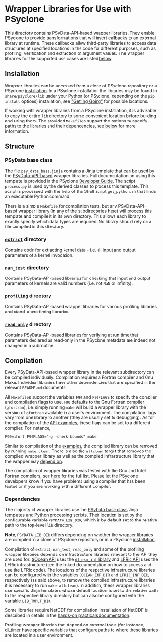 # Wrapper Libraries for Use with PSyclone

This directory contains [PSyData-API-based](
https://psyclone.readthedocs.io/en/stable/psy_data.html) wrapper libraries.
They enable PSyclone to provide transformations that will insert callbacks
to an external library at runtime. These callbacks allow third-party libraries
to access data structures at specified locations in the code for different
purposes, such as profiling, verification and extraction of argument values.
The wrapper libraries for the supported use cases are listed
[below](#structure).

## Installation

Wrapper libraries can be accessed from a clone of PSyclone repository
or a PSyclone [installation](
https://psyclone.readthedocs.io/en/stable/getting_going.html). In a
PSyclone installation the libraries may be found in ``share/psyclone/lib``
under your Python (or PSyclone, depending on the ``pip install`` options)
installation, see ["Getting Going"](
https://psyclone.readthedocs.io/en/stable/getting_going.html)
for possible locations.

If working with wrapper libraries from a PSyclone installation, it
is advisable to copy the entire ``lib`` directory to some convenient
location before building and using them. The provided ``Makefile``s
support the options to specify paths to the libraries and their
dependencies, see [below](#compilation) for more information.

## Structure

### PSyData base class

The file ``psy_data_base.jinja`` contains a Jinja template that can be used
by the [PSyData-API-based](
https://psyclone.readthedocs.io/en/stable/psy_data.html) wrapper libraries.
Full documentation on using this template is provided in the PSyclone
[Developer Guide](
https://psyclone.readthedocs.io/en/latest/developer_guide/psy_data.html#jinja). The
script ``process.py`` is used by the derived classes to process this
template. This script is processed with the help of the Shell script
``get_python.sh`` that finds an executable Python command.

There is a simple ``Makefile`` for compilation tests, but any
PSyData-API-based wrapper library (in any of the subdirectories here) will
process this template and compile it in its own directory. This allows each
library to exactly specify which data types are required. No library should
rely on a file compiled in this directory.

### [``extract``](./extract) directory

Contains code for extracting kernel data - i.e. all input and output
parameters of a kernel invocation.

### [``nan_test``](./nan_test) directory

Contains PSyData-API-based libraries for checking that input and output
parameters of kernels are valid numbers (i.e. not ``NaN`` or infinity).

### [``profiling``](./profiling) directory

Contains PSyData-API-based wrapper libraries for various profiling libraries
and stand-alone timing libraries.

### [``read_only``](./read_only) directory

Contains PSyData-API-based libraries for verifying at run time that
parameters declared as read-only in the PSyclone metadata are indeed not
changed in a subroutine.

## Compilation

Every PSyData-API-based wrapper library in the relevant subdirectory can
be compiled individually. Compilation requires a Fortran compiler and
Gnu Make. Individual libraries have other dependencies that are specified
in the relevant ``README.md`` documents.

All ``Makefile``s support the variables ``F90`` and ``F90FLAGS`` to specify
the compiler and compilation flags to use. ``F90`` defaults to the Gnu
Fortran compiler (``gfortran``), i.e. simply running ``make`` will build a
wrapper library with the version of ``gfortran`` available in a user's
environment. The compilation flags vary from one library to another (they
are usually set to debugging). As for the compilation of the [API examples](
https://psyclone.readthedocs.io/en/latest/tutorials_and_examples/examples_intro.html#compilation), these
flags can be set to a different compiler. For instance,

```shell
F90=ifort F90FLAGS="-g -check bounds" make
```

Similar to compilation of the [examples](
https://psyclone.readthedocs.io/en/latest/tutorials_and_examples/examples_intro.html#compilation), the
compiled library can be removed by running ``make clean``. There is also
the ``allclean`` target that removes the compiled wrapper library as well
as the compiled infrastructure library that the wrapper may
[depend on](#dependencies).

The compilation of wrapper libraries was tested with the Gnu and Intel
Fortran compilers, see [here](
https://psyclone.readthedocs.io/en/latest/tutorials_and_examples/examples_intro.html#supported-compilers)
for the full list. Please let the PSyclone developers know if you have
problems using a compiler that has been tested or if you are working
with a different compiler.

### Dependencies

The majority of wrapper libraries use the [PSyData base class](
#psydata-base-class) Jinja templates and Python processing scripts. Their
location is set by the configurable variable ``PSYDATA_LIB_DIR``, which
is by default set to the relative path to the top-level `lib` directory.

**Note**, ``PSYDATA_LIB_DIR`` differs depending on whether the wrapper
libraries are compiled in a clone of PSyclone repository or in a PSyclone
[installation](#installation).

Compilation of ``extract``, ``nan_test``, ``read_only`` and some of the
profiling wrapper libraries depends on infrastructure libraries relevant
to the API they are used for. [GOcean API](
https://psyclone.readthedocs.io/en/stable/gocean1p0.html) uses the
[``dl_esm_inf`` library](https://github.com/stfc/dl_esm_inf) and
[LFRic API](
https://psyclone.readthedocs.io/en/latest/user_guide/lfric.html)
uses the LFRic infrastructure (see the linked documentation on how to
access and use the LFRic code). The locations of the respective
infrastructure libraries can be configured with the variables
``GOCEAN_INF_DIR`` and ``LFRIC_INF_DIR``, respectively (as said above,
to remove the compiled infrastructure libraries it is necessary to
run ``make allclean``). In addition, these wrapper libraries use
specific Jinja templates whose default location is set to the relative
path to the respective library directory but can also be configured with
the variable ``LIB_TMPLT_DIR``.

Some libraries require NetCDF for compilation. Installation of NetCDF is
described in details in the [hands-on practicals documentation](
https://github.com/stfc/PSyclone/tree/master/tutorial/practicals#netcdf-library-lfric-examples).

Profiling wrapper libraries that depend on external tools (for instance,
[dl_timer](./profiling/dl_timer/README.md) have specific variables that
configure paths to where these libraries are located in a user environment.

<!--
## Licence

-------------------------------------------------------------------------------

BSD 3-Clause License

Copyright (c) 2020-2025, Science and Technology Facilities Council.
All rights reserved.

Redistribution and use in source and binary forms, with or without
modification, are permitted provided that the following conditions are met:

* Redistributions of source code must retain the above copyright notice, this
  list of conditions and the following disclaimer.

* Redistributions in binary form must reproduce the above copyright notice,
  this list of conditions and the following disclaimer in the documentation
  and/or other materials provided with the distribution.

* Neither the name of the copyright holder nor the names of its
  contributors may be used to endorse or promote products derived from
  this software without specific prior written permission.

THIS SOFTWARE IS PROVIDED BY THE COPYRIGHT HOLDERS AND CONTRIBUTORS
"AS IS" AND ANY EXPRESS OR IMPLIED WARRANTIES, INCLUDING, BUT NOT
LIMITED TO, THE IMPLIED WARRANTIES OF MERCHANTABILITY AND FITNESS
FOR A PARTICULAR PURPOSE ARE DISCLAIMED. IN NO EVENT SHALL THE
COPYRIGHT HOLDER OR CONTRIBUTORS BE LIABLE FOR ANY DIRECT, INDIRECT,
INCIDENTAL, SPECIAL, EXEMPLARY, OR CONSEQUENTIAL DAMAGES (INCLUDING,
BUT NOT LIMITED TO, PROCUREMENT OF SUBSTITUTE GOODS OR SERVICES;
LOSS OF USE, DATA, OR PROFITS; OR BUSINESS INTERRUPTION) HOWEVER
CAUSED AND ON ANY THEORY OF LIABILITY, WHETHER IN CONTRACT, STRICT
LIABILITY, OR TORT (INCLUDING NEGLIGENCE OR OTHERWISE) ARISING IN
ANY WAY OUT OF THE USE OF THIS SOFTWARE, EVEN IF ADVISED OF THE
POSSIBILITY OF SUCH DAMAGE.

-------------------------------------------------------------------------------
Authors: J. Henrichs, Bureau of Meteorology,
         I. Kavcic, Met Office
-->
